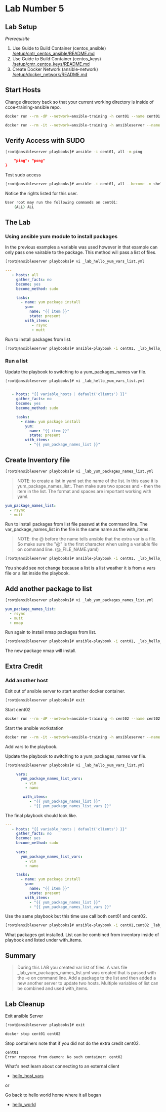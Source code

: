 # Lab Number 5

## Lab Setup

*_Prerequisite_*

1. Use Guide to Build Container (centos_ansible) [/setup/cntr_centos_ansible/README.md](/setup/cntr_centos_ansible/README.md)
1. Use Guide to Build Container (centos_keys) [/setup/cntr_centos_keys/README.md](/setup/cntr_centos_keys/README.md)
1. Create Docker Network (ansible-network) [/setup/docker_network/README.md](/setup/docker_network/README.md)

## Start Hosts

Change directory back so that your current working directory is inside of ccoe-training-ansible repo.

```bash
docker run --rm -dP --network=ansible-training -h cent01 --name cent01 centos_keys
```

```bash
docker run --rm -it --network=ansible-training -h ansibleserver --name ansibleserver -v ${PWD}:/ansible/playbooks -v ${PWD}/infra_files/ssh:/root/.ssh centos_ansible:latest bash
```

## Verify Access with SUDO

```bash
[root@ansibleserver playbooks]# ansible -i cent01, all -m ping 
```

```json
    "ping": "pong"
}
```

Test sudo access

```bash
[root@ansibleserver playbooks]# ansible -i cent01, all --become -m shell -a 'sudo -l'
```

Notice the rights listed for this user.  

```bash
User root may run the following commands on cent01:
    (ALL) ALL
```

## The Lab

### Using ansible yum module to install packages

In the previous examples a variable was used however in that example can only pass one vairable to the package. This method will pass a list of files.

```bash
[root@ansibleserver playbooks]# vi _lab_hello_yum_vars_list.yml
```

```yaml
---
   - hosts: all
     gather_facts: no
     become: yes
     become_method: sudo

     tasks:
       - name: yum package install
         yum:
           name: "{{ item }}"
           state: present
         with_items: 
            - rsync 
            - mutt
```

Run to install packages from list.

```bash
[root@ansibleserver playbooks]# ansible-playbook -i cent01, _lab_hello_yum_vars_list.yml 
```

### Run a list

Update the playbook to switching to a yum_packages_names var file.

```bash
[root@ansibleserver playbooks]# vi _lab_hello_yum_vars_list.yml
```

```yaml
---
   - hosts: "{{ variable_hosts | default('clients') }}"
     gather_facts: no
     become: yes
     become_method: sudo

     tasks:
       - name: yum package install
         yum:
           name: "{{ item }}"
           state: present
         with_items: 
           - "{{ yum_package_names_list }}"
```

## Create Inventory file

```bash
[root@ansibleserver playbooks]# vi _lab_yum_packages_names_list.yml
```

> NOTE: to create a list in yaml set the name of the list.  In this case it is yum_package_names_list:.  Then make sure two spaces and - then the item in the list.  The format and spaces are important working with yaml.

```yaml
yum_package_names_list:
  - rsync 
  - mutt
```

Run to install packages from list file passwd at the command line.  The var_package_names_list in the file is the same name as the with_items.  

> NOTE: the @ before the name tells ansible that the extra var is a file.  So make sure the "@" is the first character when using a variable file on command line. (@_FILE_NAME.yaml)

```bash
[root@ansibleserver playbooks]# ansible-playbook -i cent01, _lab_hello_yum_vars_list.yml -e @_lab_yum_packages_names_list.yml
```

You should see not change because a list is a list weather it is from a vars file or a list inside the playbook.

## Add another package to list

```bash
[root@ansibleserver playbooks]# vi _lab_yum_packages_names_list.yml
```

```yaml
yum_package_names_list:
  - rsync
  - mutt
  - nmap
```

Run again to install nmap packages from list.

```bash
[root@ansibleserver playbooks]# ansible-playbook -i cent01, _lab_hello_yum_vars_list.yml -e @_lab_yum_packages_names_list.yml
```

The new package nmap will install.

## Extra Credit

### Add another host

Exit out of ansible server to start another docker container.

```bash
[root@ansibleserver playbooks]# exit
```

Start cent02

```bash
docker run --rm -dP --network=ansible-training -h cent02 --name cent02 centos_keys
```

Start the ansible workstation

```bash
docker run --rm -it --network=ansible-training -h ansibleserver --name ansibleserver -v ${PWD}:/ansible/playbooks -v ${PWD}/infra_files/ssh:/root/.ssh centos_ansible:latest bash
```

Add vars to the playbook.

Update the playbook to switching to a yum_packages_names var file.

```bash
[root@ansibleserver playbooks]# vi _lab_hello_yum_vars_list.yml
```

```yaml
     vars:
       yum_package_names_list_vars: 
         - vim
         - nano
```

```yaml
        with_items: 
           - "{{ yum_package_names_list }}"
           - "{{ yum_package_names_list_vars }}"
```

The final playbook should look like.

```yaml
---
   - hosts: "{{ variable_hosts | default('clients') }}"
     gather_facts: no
     become: yes
     become_method: sudo
     
     vars:
       yum_package_names_list_vars: 
         - vim
         - nano

     tasks:
       - name: yum package install
         yum:
           name: "{{ item }}"
           state: present
         with_items: 
           - "{{ yum_package_names_list }}"
           - "{{ yum_package_names_list_vars }}"
```

Use the same playbook but this time use call both cent01 and cent02. 

```bash
[root@ansibleserver playbooks]# ansible-playbook -i cent01,cent02 _lab_hello_yum_vars_list.yml -e @_lab_yum_packages_names_list.yml
```

What packages got installed. List can be combined from inventory inside of playbook and listed under with_items. 

## Summary

> During this LAB you created var list of files.  A vars file _lab_yum_packages_names_list.yml was created that is passed with the -e on command line. Add a package to the list and then added a new another server to update two hosts. Multiple variables of list can be combined and used with_items.  

## Lab Cleanup

Exit ansible Server

```bash
[root@ansibleserver playbooks]# exit 
```

```bash
docker stop cent01 cent02
```

Stop containers note that if you did not do the extra credit cent02.

```bash
cent01
Error response from daemon: No such container: cent02
```

What's next learn about connecting to an external client

* [hello_host_vars](../6.hello_host_vars/README.md)

or

Go back to hello world home where it all began

* [hello_world](/)
